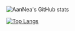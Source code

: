 ![AanNea's GitHub stats](https://github-readme-stats.vercel.app/api?username=aannea&show_icons=true&theme=radical)

[![Top Langs](https://github-readme-stats.vercel.app/api/top-langs/?username=aannea&layout=compact&theme=radical)](https://github.com/anuraghazra/github-readme-stats)

<!--
### Hi there 👋
**aannea/aannea** is a ✨ _special_ ✨ repository because its `README.md` (this file) appears on your GitHub profile.

Here are some ideas to get you started:

- 🔭 I’m currently working on ...
- 🌱 I’m currently learning ...
- 👯 I’m looking to collaborate on ...
- 🤔 I’m looking for help with ...
- 💬 Ask me about ...
- 📫 How to reach me: ...
- 😄 Pronouns: ...
- ⚡ Fun fact: ...
-->
